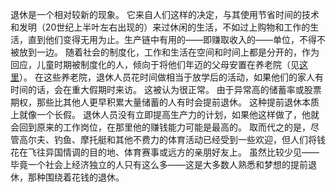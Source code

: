 退休是一个相对较新的现象。
它来自人们这样的决定，与其使用节省时间的技术和发明（20世纪上半叶左右出现的）来过休闲的生活，不如过上购物和工作的生活，直到他们变得无用为止。生产链中有用的——即赚取收入的——单位，不得不被放到一边。
随着社会的制度化，工作和生活在空间和时间上都是分开的，作为回应，儿童时期被制度化的人，倾向于将他们年迈的父母安置在养老院（见[这里]()）。
在这些养老院，退休人员花时间做相当于放学后的活动，如果他们的家人有时间的话，会在重大假期时来访。
这被认为很正常。
由于异常高的储蓄率或股票期权，那些比其他人更早积累大量储蓄的人有时会提前退休。
这种提前退休本质上就像一个长假。
退休人员没有立即提高生产力的计划，如果他这样做了，他就会回到原来的工作岗位，在那里他的赚钱能力可能是最高的。
取而代之的是，尽管高尔夫、钓鱼、摩托艇和其他不费力的体育活动已经受到一些欢迎，但人们将钱花在飞往异国情调的目的地、体育赛事或远方的亲朋好友上。
虽然比较少见——毕竟一个社会上经济独立的人只有这么多——这是大多数人熟悉和梦想的提前退休，那种围绕着花钱的退休。
